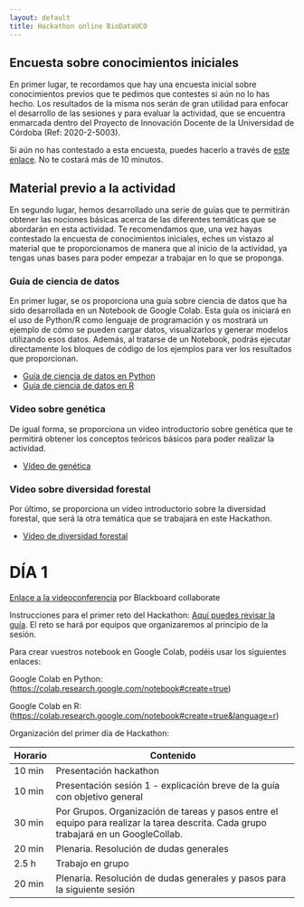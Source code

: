 ```yaml
---
layout: default
title: Hackathon online BioDataUCO
---
```


## Encuesta sobre conocimientos iniciales
En primer lugar, te recordamos que hay una encuesta inicial sobre conocimientos previos que te pedimos que contestes si aún no lo has hecho. Los resultados de la misma nos serán de gran utilidad para enfocar el desarrollo de las sesiones y para evaluar la actividad, que se encuentra enmarcada dentro del Proyecto de Innovación Docente de la Universidad de Córdoba (Ref: 2020-2-5003).

Si aún no has contestado a esta encuesta, puedes hacerlo a través de [este enlace](https://forms.gle/6auWJgfgbCZ62aWs6). No te costará más de 10 minutos.

## Material previo a la actividad
En segundo lugar, hemos desarrollado una serie de guías que te permitirán obtener las nociones básicas acerca de las diferentes temáticas que se abordarán en esta actividad.
Te recomendamos que, una vez hayas contestado la encuesta de conocimientos iniciales, eches un vistazo al material que te proporcionamos de manera que al inicio de la actividad, ya tengas unas bases para poder empezar a trabajar en lo que se proponga.

### Guía de ciencia de datos
En primer lugar, se os proporciona una guía sobre ciencia de datos que ha sido desarrollada en un Notebook de Google Colab.
Esta guía os iniciará en el uso de Python/R como lenguaje de programación y os mostrará un ejemplo de cómo se pueden cargar datos, visualizarlos y generar modelos utilizando esos datos.
Además, al tratarse de un Notebook, podrás ejecutar directamente los bloques de código de los ejemplos para ver los resultados que proporcionan.
* [Guía de ciencia de datos en Python](https://colab.research.google.com/drive/1BRaOZywhjZj2iNoDGnm5CHzplpz9I2wf?usp=sharing)
* [Guía de ciencia de datos en R](https://colab.research.google.com/drive/1EiVdYtwUt4vJ1B-8t902ghmyksNIlBcy#scrollTo=jPHuFMPs7NEt)

### Video sobre genética
De igual forma, se proporciona un video introductorio sobre genética que te permitirá obtener los conceptos teóricos básicos para poder realizar la actividad.
* [Vídeo de genética](https://drive.google.com/file/d/1LXl106srm4tX7ih0JVCHKc53FkMQyIOW/view)

### Video sobre diversidad forestal
Por último, se proporciona un video introductorio sobre la diversidad forestal, que será la otra temática que se trabajará en este Hackathon.
* [Vídeo de diversidad forestal](https://drive.google.com/file/d/134Tzo0DaOwCETH4WCv5Yd3cTuqECFRRE/view)

# DÍA 1

[Enlace a la videoconferencia](https://eu.bbcollab.com/guest/0f1fbc2662324486a00b1e1d1dd2afaa) por Blackboard collaborate

Instrucciones para el primer reto del Hackathon: [Aquí puedes revisar la guía](https://docs.google.com/document/d/1ImMwB0PvvP6HSBb5wAku7GXBT8SO1tCNaaJozuOZhfQ/edit?usp=sharing). El reto se hará por equipos que organizaremos al principio de la sesión.

Para crear vuestros notebook en Google Colab, podéis usar los siguientes enlaces:

Google Colab en Python: (https://colab.research.google.com/notebook#create=true)

Google Colab en R: (https://colab.research.google.com/notebook#create=true&language=r) 

Organización del primer día de Hackathon:

| Horario | Contenido                                                                                                                            |
|---------|--------------------------------------------------------------------------------------------------------------------------------------|
| 10 min  | Presentación hackathon                                                                                                               |
| 10 min  | Presentación sesión 1 - explicación breve de la guía con objetivo general                                                            |
| 30 min  | Por Grupos. Organización de tareas y pasos entre el equipo para realizar la tarea descrita. Cada grupo trabajará en un GoogleCollab. |
| 20 min  | Plenaria. Resolución de dudas generales                                                                                              |
| 2.5 h   | Trabajo en grupo                                                                                                                     |
| 20 min  | Plenaria. Resolución de dudas generales y pasos para la siguiente sesión                                                             |


